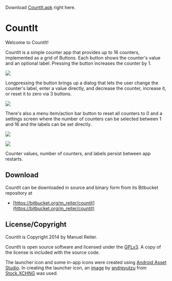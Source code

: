 Download [CountIt.apk](https://bitbucket.org/m_reiter/countit/downloads/CountIt.apk) right here.
# CountIt

Welcome to CountIt!

CountIt is a simple counter app that provides up to 16 counters, implemented as
a grid of Buttons. Each button shows the counter's value and an optional label.
Pressing the button increases the counter by 1. 

![](http://mrpics.bitbucket.org/CountIt/screens/screen1.png)

Longpressing the button brings up a dialog that lets the user change the counter's
label, enter a value directly, and decrease the counter, increase it, or reset it
to zero via 3 buttons.

![](http://mrpics.bitbucket.org/CountIt/screens/screen2.png)

There's also a menu item/action bar button to reset all counters to 0 and a settings
screen where the number of counters can be selected between 1 and 16 and the labels
can be set directly.

![](http://mrpics.bitbucket.org/CountIt/screens/screen3.png)

![](http://mrpics.bitbucket.org/CountIt/screens/screen4.png)

Counter values, number of counters, and labels persist between app restarts.

## Download

CountIt can be downloaded in source and binary form from its Bitbucket repository at

* [https://bitbucket.org/m_reiter/countit](https://bitbucket.org/m_reiter/countit)

## License/Copyright

CountIt is Copyright 2014 by Manuel Reiter.

CountIt is open source software and licensed under the [GPLv3](http://www.gnu.org/licenses/gpl-3.0.txt).
A copy of the license is included with the source code.

The launcher icon and some in-app icons were created using [Android Asset Studio](http://android-ui-utils.googlecode.com/hg/asset-studio/dist/index.html).
In creating the launcher icon, an [image](http://www.sxc.hu/photo/935155) by [andreyutzu](http://www.sxc.hu/profile/andreyutzu) from
[Stock.XCHNG](http://www.sxc.hu/) was used.